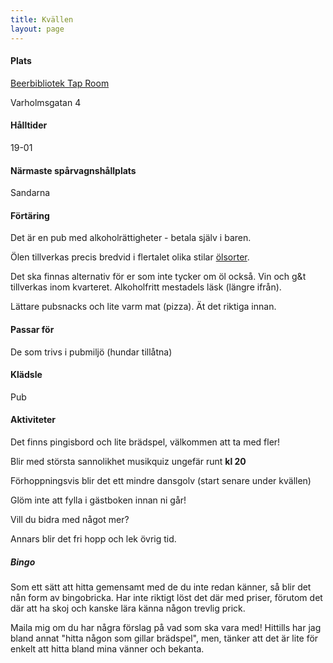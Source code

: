 ```yaml
---
title: Kvällen
layout: page
---
```


#### Plats
[Beerbibliotek Tap Room](https://maps.app.goo.gl/sU4CVJTycF6ctAfJ6)

Varholmsgatan 4

#### Hålltider
19-01

#### Närmaste spårvagnshållplats
Sandarna

#### Förtäring
Det är en pub med alkoholrättigheter - betala själv i baren.

Ölen tillverkas precis bredvid i flertalet olika stilar [ölsorter](https://beerbliotek.se/vara-ol/). 

Det ska finnas alternativ för er som inte tycker om öl också. Vin och g&t tillverkas inom kvarteret. Alkoholfritt mestadels läsk (längre ifrån).

Lättare pubsnacks och lite varm mat (pizza). Ät det riktiga innan.

#### Passar för
De som trivs i pubmiljö (hundar tillåtna)

#### Klädsle
Pub

#### Aktiviteter
Det finns pingisbord och lite brädspel, välkommen att ta med fler!

Blir med största sannolikhet musikquiz ungefär runt **kl 20**

Förhoppningsvis blir det ett mindre dansgolv (start senare under kvällen)

Glöm inte att fylla i gästboken innan ni går!

Vill du bidra med något mer?

Annars blir det fri hopp och lek övrig tid.

##### Bingo
Som ett sätt att hitta gemensamt med de du inte redan känner, så blir det nån form av bingobricka. Har inte riktigt löst det där med priser, förutom det där att ha skoj och kanske lära känna någon trevlig prick.

Maila mig om du har några förslag på vad som ska vara med!
Hittills har jag bland annat "hitta någon som gillar brädspel", men, tänker att det är lite för enkelt att hitta bland mina vänner och bekanta.

